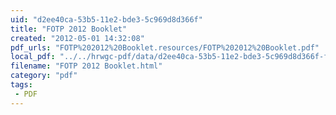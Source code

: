 ```yaml
---
uid: "d2ee40ca-53b5-11e2-bde3-5c969d8d366f"
title: "FOTP 2012 Booklet"
created: "2012-05-01 14:32:08"
pdf_urls: "FOTP%202012%20Booklet.resources/FOTP%202012%20Booklet.pdf"
local_pdf: "../../hrwgc-pdf/data/d2ee40ca-53b5-11e2-bde3-5c969d8d366f-fotp-2012-booklet.pdf"
filename: "FOTP 2012 Booklet.html"
category: "pdf"
tags: 
 - PDF
---
```

